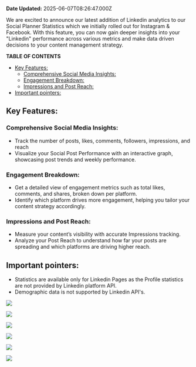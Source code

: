 **Date Updated:** 2025-06-07T08:26:47.000Z
  
  
We are excited to announce our latest addition of Linkedin analytics to our Social Planner Statistics which we initially rolled out for Instagram & Facebook. With this feature, you can now gain deeper insights into your "Linkedin" performance across various metrics and make data driven decisions to your content management strategy.

  
**TABLE OF CONTENTS**

* [Key Features:](#Key-Features%3A)  
   * [Comprehensive Social Media Insights:](#Comprehensive-Social-Media-Insights%3A)  
   * [Engagement Breakdown:](#Engagement-Breakdown%3A)  
   * [Impressions and Post Reach:](#Impressions-and-Post-Reach%3A)
* [Important pointers:](#Important-pointers%3A)

  
## **Key Features:**

### **Comprehensive Social Media Insights:**

* Track the number of posts, likes, comments, followers, impressions, and reach
* Visualize your Social Post Performance with an interactive graph, showcasing post trends and weekly performance.

### **Engagement Breakdown:**

* Get a detailed view of engagement metrics such as total likes, comments, and shares, broken down per platform.
* Identify which platform drives more engagement, helping you tailor your content strategy accordingly.

### **Impressions and Post Reach:**

* Measure your content’s visibility with accurate Impressions tracking.
* Analyze your Post Reach to understand how far your posts are spreading and which platforms are driving higher reach.

## **Important pointers:**

* Statistics are available only for Linkedin Pages as the Profile statistics are not provided by Linkedin platform API.
* Demographic data is not supported by Linkedin API's.
  
  
![](https://s3.amazonaws.com/cdn.freshdesk.com/data/helpdesk/attachments/production/155047892411/original/ec3QaKNExB84G0iNROBWb95ZCignEFB00g.png?1749264622)

  
![](https://s3.amazonaws.com/cdn.freshdesk.com/data/helpdesk/attachments/production/155047892412/original/zn5Li9IbxiMGFG3V_EEA9rceMRXdD8Nf5w.png?1749264623)

  
![](https://s3.amazonaws.com/cdn.freshdesk.com/data/helpdesk/attachments/production/155047892413/original/o0hB-sXsEXnh37j7jy4nRBT1OfNrNbw21A.png?1749264623)

  
![](https://s3.amazonaws.com/cdn.freshdesk.com/data/helpdesk/attachments/production/155047892410/original/djiZTZI7HT77Mhp4PQooT_yW91lDsrVZWA.png?1749264622)

  
![](https://s3.amazonaws.com/cdn.freshdesk.com/data/helpdesk/attachments/production/155047892415/original/YTsaGF3fhRabbfOHowAxUjICgbn1ulxwnA.png?1749264623)

  
![](https://s3.amazonaws.com/cdn.freshdesk.com/data/helpdesk/attachments/production/155047892414/original/RHAafMLHiCsoc89OFfpar0vv5XzQBSbrbw.png?1749264623)

  